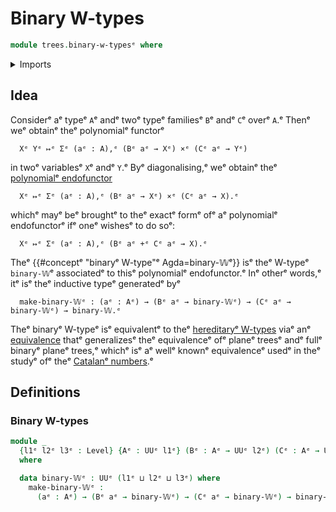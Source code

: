 # Binary W-types

```agda
module trees.binary-w-typesᵉ where
```

<details><summary>Imports</summary>

```agda
open import foundation.universe-levelsᵉ
```

</details>

## Idea

Considerᵉ aᵉ typeᵉ `A`ᵉ andᵉ twoᵉ typeᵉ familiesᵉ `B`ᵉ andᵉ `C`ᵉ overᵉ `A`.ᵉ Thenᵉ weᵉ obtainᵉ
theᵉ polynomialᵉ functorᵉ

```text
  Xᵉ Yᵉ ↦ᵉ Σᵉ (aᵉ : A),ᵉ (Bᵉ aᵉ → Xᵉ) ×ᵉ (Cᵉ aᵉ → Yᵉ)
```

in twoᵉ variablesᵉ `X`ᵉ andᵉ `Y`.ᵉ Byᵉ diagonalising,ᵉ weᵉ obtainᵉ theᵉ
[polynomialᵉ endofunctor](trees.polynomial-endofunctors.mdᵉ)

```text
  Xᵉ ↦ᵉ Σᵉ (aᵉ : A),ᵉ (Bᵉ aᵉ → Xᵉ) ×ᵉ (Cᵉ aᵉ → X).ᵉ
```

whichᵉ mayᵉ beᵉ broughtᵉ to theᵉ exactᵉ formᵉ ofᵉ aᵉ polynomialᵉ endofunctorᵉ ifᵉ oneᵉ wishesᵉ
to do soᵉ:

```text
  Xᵉ ↦ᵉ Σᵉ (aᵉ : A),ᵉ (Bᵉ aᵉ +ᵉ Cᵉ aᵉ → X).ᵉ
```

Theᵉ {{#conceptᵉ "binaryᵉ W-type"ᵉ Agda=binary-𝕎ᵉ}} isᵉ theᵉ W-typeᵉ `binary-𝕎`ᵉ
associatedᵉ to thisᵉ polynomialᵉ endofunctor.ᵉ Inᵉ otherᵉ words,ᵉ itᵉ isᵉ theᵉ inductive
typeᵉ generatedᵉ byᵉ

```text
  make-binary-𝕎ᵉ : (aᵉ : Aᵉ) → (Bᵉ aᵉ → binary-𝕎ᵉ) → (Cᵉ aᵉ → binary-𝕎ᵉ) → binary-𝕎.ᵉ
```

Theᵉ binaryᵉ W-typeᵉ isᵉ equivalentᵉ to theᵉ
[hereditaryᵉ W-types](trees.hereditary-w-types.mdᵉ) viaᵉ anᵉ
[equivalence](foundation.equivalences.mdᵉ) thatᵉ generalizesᵉ theᵉ equivalenceᵉ ofᵉ
planeᵉ treesᵉ andᵉ fullᵉ binaryᵉ planeᵉ trees,ᵉ whichᵉ isᵉ aᵉ wellᵉ knownᵉ equivalenceᵉ usedᵉ
in theᵉ studyᵉ ofᵉ theᵉ
[Catalanᵉ numbers](elementary-number-theory.catalan-numbers.md).ᵉ

## Definitions

### Binary W-types

```agda
module _
  {l1ᵉ l2ᵉ l3ᵉ : Level} {Aᵉ : UUᵉ l1ᵉ} (Bᵉ : Aᵉ → UUᵉ l2ᵉ) (Cᵉ : Aᵉ → UUᵉ l3ᵉ)
  where

  data binary-𝕎ᵉ : UUᵉ (l1ᵉ ⊔ l2ᵉ ⊔ l3ᵉ) where
    make-binary-𝕎ᵉ :
      (aᵉ : Aᵉ) → (Bᵉ aᵉ → binary-𝕎ᵉ) → (Cᵉ aᵉ → binary-𝕎ᵉ) → binary-𝕎ᵉ
```